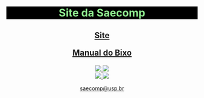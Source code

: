 <h1 align="center" style="color:lightgreen;background-color:black">Site da Saecomp</h1>

<h2 align="center"> 

[Site](https://saecomp-usp.github.io/SAEComp.github.io/)

[Manual do Bixo](https://saecomp-usp.github.io/SAEComp.github.io/bixo/index.html) </h2>

<p align="center">
    <a href="https://github.com/SAEComp/SAEComp.github.io/commits/main">
    <img src="https://img.shields.io/github/commit-activity/m/SAEComp/SAEComp.github.io?style=plastic">
    </a>
    <a href="https://github.com/SAEComp/SAEComp.github.io/graphs/contributors">
    <img src="https://img.shields.io/github/contributors/SAEComp/SAEComp.github.io?style=plastic"/>
    </a>
    <br>
    <a href="https://saecomp.github.io">
    <img src="https://img.shields.io/badge/SAEComp-Site-brightgreen?style=plastic"/>
    </a>
    <a href="https://www.instagram.com/saecomp.ec/">
    <img src="https://img.shields.io/badge/Follow%20us%20on-Instagram-blue"/>
    </a>
</p>

<p align="center"> <a href="saecomp@usp.br">saecomp@usp.br</a></p>
